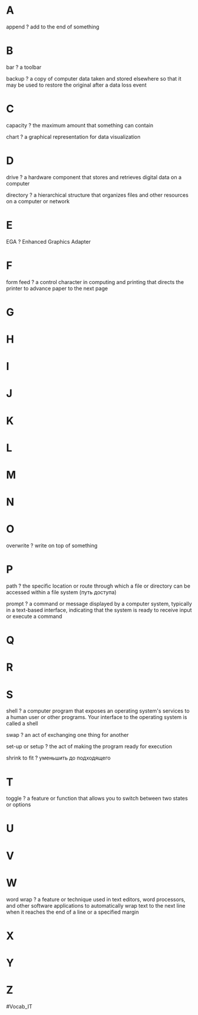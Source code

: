 # A

append
?
add to the end of something

# B

bar
?
a toolbar

backup
?
a copy of computer data taken and stored elsewhere so that it may be used to restore the original after a data loss event

# C

capacity
?
the maximum amount that something can contain

chart
?
a graphical representation for data visualization

# D

drive
?
a hardware component that stores and retrieves digital data on a computer

directory
?
a hierarchical structure that organizes files and other resources on a computer or network

# E

EGA
?
Enhanced Graphics Adapter

# F

form feed
?
a control character in computing and printing that directs the printer to advance paper to the next page

# G
# H
# I
# J
# K
# L
# M
# N 
# O

overwrite
?
write on top of something

# P

path
?
the specific location or route through which a file or directory can be accessed within a file system (путь доступа)

prompt
?
a command or message displayed by a computer system, typically in a text-based interface, indicating that the system is ready to receive input or execute a command


# Q
# R
# S

shell
?
a computer program that exposes an operating system's services to a human user or other programs. Your interface to the operating system is called a shell

swap
?
an act of exchanging one thing for another

set-up or setup
?
the act of making the program ready for execution

shrink to fit
?
уменьшить до подходящего

# T

toggle
?
a feature or function that allows you to switch between two states or options

# U
# V
# W

word wrap
?
a feature or technique used in text editors, word processors, and other software applications to automatically wrap text to the next line when it reaches the end of a line or a specified margin

# X
# Y
# Z


#Vocab_IT